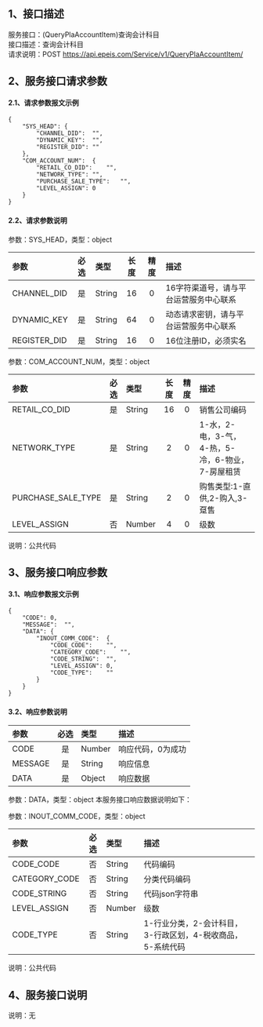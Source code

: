 ## 1、接口描述  
服务接口：(QueryPlaAccountItem)查询会计科目  
接口描述：查询会计科目  
请求说明：POST https://api.epeis.com/Service/v1/QueryPlaAccountItem/  
  
## 2、服务接口请求参数  
#### 2.1、请求参数报文示例  
~~~  
{
	"SYS_HEAD":	{
		"CHANNEL_DID":	"",
		"DYNAMIC_KEY":	"",
		"REGISTER_DID":	""
	},
	"COM_ACCOUNT_NUM":	{
		"RETAIL_CO_DID":	"",
		"NETWORK_TYPE":	"",
		"PURCHASE_SALE_TYPE":	"",
		"LEVEL_ASSIGN":	0
	}
}  
~~~  
#### 2.2、请求参数说明  
参数：SYS_HEAD，类型：object  
  
| 参数 | 必选 | 类型 | 长度 | 精度 | 描述 |  
| :----------------- | :----: | :-------- | :----: | :----: | :---------------- |  
| CHANNEL_DID | 是 | String | 16 | 0 | 16字符渠道号，请与平台运营服务中心联系 |  
| DYNAMIC_KEY | 是 | String | 64 | 0 | 动态请求密钥，请与平台运营服务中心联系 |  
| REGISTER_DID      |  是  | String   | 16 | 0 | 16位注册ID，必须实名 |  
  
参数：COM_ACCOUNT_NUM，类型：object  
  
| 参数              | 必选 | 类型     | 长度 | 精度 | 描述             |  
| :----------------- | :----: | :-------- | :----: | :----: | :---------------- |  
| RETAIL_CO_DID |  是  | String   | 16 | 0 | 销售公司编码 |  
| NETWORK_TYPE |  是  | String   | 2 | 0 | 1-水，2-电，3-气，4-热，5-冷，6-物业，7-房屋租赁 |  
| PURCHASE_SALE_TYPE |  是  | String   | 2 | 0 | 购售类型:1-直供,2-购入,3-趸售 |  
| LEVEL_ASSIGN |  否  | Number   | 4 | 0 | 级数 |  
  
说明：公共代码  
  
## 3、服务接口响应参数  
#### 3.1、响应参数报文示例  
~~~  
{
	"CODE":	0,
	"MESSAGE":	"",
	"DATA":	{
		"INOUT_COMM_CODE":	{
			"CODE_CODE":	"",
			"CATEGORY_CODE":	"",
			"CODE_STRING":	"",
			"LEVEL_ASSIGN":	0,
			"CODE_TYPE":	""
		}
	}
}  
~~~  
#### 3.2、响应参数说明  
  
| 参数              | 必选 | 类型     | 描述             |  
| :----------------- | :----: | :-------- | :---------------- |  
| CODE | 是 | Number | 响应代码，0为成功 |  
| MESSAGE | 是 | String | 响应信息 |  
| DATA | 是 | Object | 响应数据 |  
  
参数：DATA，类型：object 本服务接口响应数据说明如下：  
  
参数：INOUT_COMM_CODE，类型：object  
  

| 参数              | 必选 | 类型     | 描述             |  
| :----------------- | :----: | :-------- | :---------------- |  
| CODE_CODE |  否  | String   | 代码编码 |  
| CATEGORY_CODE |  否  | String   | 分类代码编码 |  
| CODE_STRING |  否  | String   | 代码json字符串 |  
| LEVEL_ASSIGN |  否  | Number   | 级数 |  
| CODE_TYPE |  否  | String   | 1-行业分类，2-会计科目，3-行政区划，4-税收商品，5-系统代码 |  
  
说明：公共代码  
## 4、服务接口说明  
说明：无  
